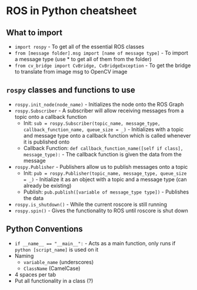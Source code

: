# ROS in Python cheatsheet

## What to import
* `import rospy` - To get all of the essential ROS classes
* `from [message folder].msg import [name of message type]` - To import a message type (use * to get all of them from the folder)
* `from cv_bridge import CvBridge, CvBridgeException` - To get the bridge to translate from image msg to OpenCV image

## `rospy` classes and functions to use
* `rospy.init_node(node_name)` - Initializes the node onto the ROS Graph
* `rospy.Subscriber` - A subscriber will allow receiving messages from a topic onto a callback function
    * Init: `sub = rospy.Subscriber(topic_name, message_type, callback_function_name, queue_size = _)` - Initializes with a topic and message type onto a callback function which is called whenever it is published onto
    * Callback Function: `def callback_function_name([self if class], message_type):` - The callback function is given the data from the message
* `rospy.Publisher` - Publishers allow us to publish messages onto a topic
    * Init: `pub = rospy.Publisher(topic_name, message_type, queue_size = _)` - Initialize it as an object with a topic and a message type (can already be existing)
    * Publish: `pub.publish([variable of message_type type])` - Publishes the data
* `rospy.is_shutdown()` - While the current roscore is still running
* `rospy.spin()` - Gives the functionality to ROS until roscore is shut down

## Python Conventions
* `if __name__ == "__main__":` - Acts as a main function, only runs if `python [script_name]` is used on it
* Naming
    * `variable_name` (underscores)
    * `ClassName` (CamelCase)
* 4 spaces per tab
* Put all functionality in a class (?)
